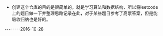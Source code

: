 * 创建这个仓库的目的是很简单的，就是学习算法和数据结构，所以将leetcode上的题目做一下并整理思路记录在此，对于某些题目参考了高票答案，但是能吸收归纳也是好的。

--------2016-10-28
